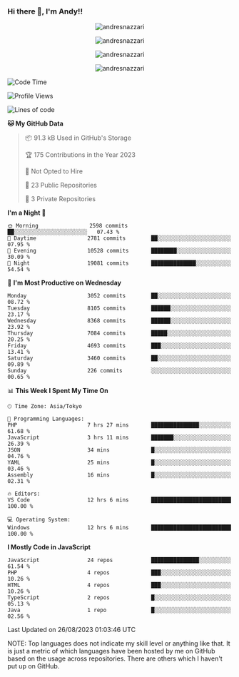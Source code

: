 ### Hi there 👋, I'm Andy!!

<p align="center" >
  <img src="https://github-profile-trophy.vercel.app/?username=AndresNazzari&theme=dracula&column=-1" alt="andresnazzari"/>
</p>

<p align="center">
  <img  src="https://github-readme-stats.vercel.app/api?username=AndresNazzari&count_private=true&show_icons=true&theme=dracula" alt="andresnazzari"/>
</p>
<p align="center">
  <img  src="https://github-readme-stats.vercel.app/api/top-langs/?username=AndresNazzari&layout=compact" alt="andresnazzari"/>
</p>
<p align="center" >
  <img src="https://github-readme-stats.vercel.app/api/wakatime?username=AndresNazzari" alt="andresnazzari"/>
</p>

<!--START_SECTION:waka-->
![Code Time](http://img.shields.io/badge/Code%20Time-781%20hrs%2016%20mins-blue)

![Profile Views](http://img.shields.io/badge/Profile%20Views-0-blue)

![Lines of code](https://img.shields.io/badge/From%20Hello%20World%20I%27ve%20Written-8.5%20million%20lines%20of%20code-blue)

**🐱 My GitHub Data** 

> 📦 91.3 kB Used in GitHub's Storage 
 > 
> 🏆 175 Contributions in the Year 2023
 > 
> 🚫 Not Opted to Hire
 > 
> 📜 23 Public Repositories 
 > 
> 🔑 3 Private Repositories 
 > 
**I'm a Night 🦉** 

```text
🌞 Morning                2598 commits        ██░░░░░░░░░░░░░░░░░░░░░░░   07.43 % 
🌆 Daytime                2781 commits        ██░░░░░░░░░░░░░░░░░░░░░░░   07.95 % 
🌃 Evening                10528 commits       ████████░░░░░░░░░░░░░░░░░   30.09 % 
🌙 Night                  19081 commits       ██████████████░░░░░░░░░░░   54.54 % 
```
📅 **I'm Most Productive on Wednesday** 

```text
Monday                   3052 commits        ██░░░░░░░░░░░░░░░░░░░░░░░   08.72 % 
Tuesday                  8105 commits        ██████░░░░░░░░░░░░░░░░░░░   23.17 % 
Wednesday                8368 commits        ██████░░░░░░░░░░░░░░░░░░░   23.92 % 
Thursday                 7084 commits        █████░░░░░░░░░░░░░░░░░░░░   20.25 % 
Friday                   4693 commits        ███░░░░░░░░░░░░░░░░░░░░░░   13.41 % 
Saturday                 3460 commits        ██░░░░░░░░░░░░░░░░░░░░░░░   09.89 % 
Sunday                   226 commits         ░░░░░░░░░░░░░░░░░░░░░░░░░   00.65 % 
```


📊 **This Week I Spent My Time On** 

```text
🕑︎ Time Zone: Asia/Tokyo

💬 Programming Languages: 
PHP                      7 hrs 27 mins       ███████████████░░░░░░░░░░   61.68 % 
JavaScript               3 hrs 11 mins       ███████░░░░░░░░░░░░░░░░░░   26.39 % 
JSON                     34 mins             █░░░░░░░░░░░░░░░░░░░░░░░░   04.76 % 
YAML                     25 mins             █░░░░░░░░░░░░░░░░░░░░░░░░   03.46 % 
Assembly                 16 mins             █░░░░░░░░░░░░░░░░░░░░░░░░   02.31 % 

🔥 Editors: 
VS Code                  12 hrs 6 mins       █████████████████████████   100.00 % 

💻 Operating System: 
Windows                  12 hrs 6 mins       █████████████████████████   100.00 % 
```

**I Mostly Code in JavaScript** 

```text
JavaScript               24 repos            ███████████████░░░░░░░░░░   61.54 % 
PHP                      4 repos             ███░░░░░░░░░░░░░░░░░░░░░░   10.26 % 
HTML                     4 repos             ███░░░░░░░░░░░░░░░░░░░░░░   10.26 % 
TypeScript               2 repos             █░░░░░░░░░░░░░░░░░░░░░░░░   05.13 % 
Java                     1 repo              █░░░░░░░░░░░░░░░░░░░░░░░░   02.56 % 
```




 Last Updated on 26/08/2023 01:03:46 UTC
<!--END_SECTION:waka-->

NOTE: Top languages does not indicate my skill level or anything like that. It is just a metric of which languages have been hosted by me on GitHub based on the usage across repositories. There are others which I haven't put up on GitHub.

<!-- Here are some ideas to get you started:

-   🔭 I’m currently working on ...
-   🌱 I’m currently learning ...
-   👯 I’m looking to collaborate on ...
-   🤔 I’m looking for help with ...
-   💬 Ask me about ...
-   📫 How to reach me: ...
-   😄 Pronouns: ...
-   ⚡ Fun fact: ... -->
